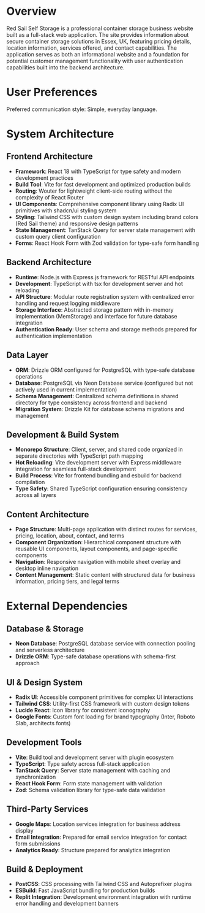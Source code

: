 # Overview

Red Sail Self Storage is a professional container storage business website built as a full-stack web application. The site provides information about secure container storage solutions in Essex, UK, featuring pricing details, location information, services offered, and contact capabilities. The application serves as both an informational website and a foundation for potential customer management functionality with user authentication capabilities built into the backend architecture.

# User Preferences

Preferred communication style: Simple, everyday language.

# System Architecture

## Frontend Architecture
- **Framework**: React 18 with TypeScript for type safety and modern development practices
- **Build Tool**: Vite for fast development and optimized production builds
- **Routing**: Wouter for lightweight client-side routing without the complexity of React Router
- **UI Components**: Comprehensive component library using Radix UI primitives with shadcn/ui styling system
- **Styling**: Tailwind CSS with custom design system including brand colors (Red Sail theme) and responsive design patterns
- **State Management**: TanStack Query for server state management with custom query client configuration
- **Forms**: React Hook Form with Zod validation for type-safe form handling

## Backend Architecture  
- **Runtime**: Node.js with Express.js framework for RESTful API endpoints
- **Development**: TypeScript with tsx for development server and hot reloading
- **API Structure**: Modular route registration system with centralized error handling and request logging middleware
- **Storage Interface**: Abstracted storage pattern with in-memory implementation (MemStorage) and interface for future database integration
- **Authentication Ready**: User schema and storage methods prepared for authentication implementation

## Data Layer
- **ORM**: Drizzle ORM configured for PostgreSQL with type-safe database operations
- **Database**: PostgreSQL via Neon Database service (configured but not actively used in current implementation)
- **Schema Management**: Centralized schema definitions in shared directory for type consistency across frontend and backend
- **Migration System**: Drizzle Kit for database schema migrations and management

## Development & Build System
- **Monorepo Structure**: Client, server, and shared code organized in separate directories with TypeScript path mapping
- **Hot Reloading**: Vite development server with Express middleware integration for seamless full-stack development
- **Build Process**: Vite for frontend bundling and esbuild for backend compilation
- **Type Safety**: Shared TypeScript configuration ensuring consistency across all layers

## Content Architecture
- **Page Structure**: Multi-page application with distinct routes for services, pricing, location, about, contact, and terms
- **Component Organization**: Hierarchical component structure with reusable UI components, layout components, and page-specific components
- **Navigation**: Responsive navigation with mobile sheet overlay and desktop inline navigation
- **Content Management**: Static content with structured data for business information, pricing tiers, and legal terms

# External Dependencies

## Database & Storage
- **Neon Database**: PostgreSQL database service with connection pooling and serverless architecture
- **Drizzle ORM**: Type-safe database operations with schema-first approach

## UI & Design System
- **Radix UI**: Accessible component primitives for complex UI interactions
- **Tailwind CSS**: Utility-first CSS framework with custom design tokens
- **Lucide React**: Icon library for consistent iconography
- **Google Fonts**: Custom font loading for brand typography (Inter, Roboto Slab, architects fonts)

## Development Tools
- **Vite**: Build tool and development server with plugin ecosystem
- **TypeScript**: Type safety across full-stack application
- **TanStack Query**: Server state management with caching and synchronization
- **React Hook Form**: Form state management with validation
- **Zod**: Schema validation library for type-safe data validation

## Third-Party Services
- **Google Maps**: Location services integration for business address display
- **Email Integration**: Prepared for email service integration for contact form submissions
- **Analytics Ready**: Structure prepared for analytics integration

## Build & Deployment
- **PostCSS**: CSS processing with Tailwind CSS and Autoprefixer plugins
- **ESBuild**: Fast JavaScript bundling for production builds
- **Replit Integration**: Development environment integration with runtime error handling and development banners